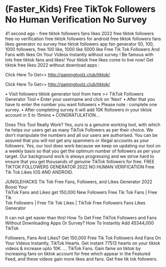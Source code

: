 # (Faster_Kids) Free TikTok Followers No Human Verification No Survey

41 second ago - free tiktok  followers fans likes 2022 free tiktok followers free no verification  free tiktok followers for android free tiktok followers fans likes  generator no survey
free tiktok followers app fan generator 50,  100, 1000 followers, free 100 like, 1000 like 5000 like Free Tik Tok  Followers And Fans with likes On Your Videos Instantly without survey !  Be famous with lots free tiktok fans and likes! Your tiktok free likes  come to live now! Get tiktok free likes 2022 without download apps :

Click Here To Get>>  http://gamingtoolz.club/tiktok/

Click Here To Get>>  http://gamingtoolz.club/tiktok/



• Visit followers tiktok generator tool from here >> TikTok Followers Generator Tool
• Enter your username and click on ‘Next’
• After that you have to enter the number you want followers
• Please note : complete one survey.
• After completing survey it will add 10K flollowers in your tiktok account in 5 to 15mins
• CONGRATULATION…


Does  This Tool Really Work? Yes, ours is a genuine working tool, with which  he helps our users get as many TikTok Followers as per their choice. We  don’t manipulate the numbers and all our users are authorised. You can  be assured that you will not get any spammers or illegal accounts as  your followers. Yes, our tool does work because we keep on updating our  tool on a weekly basis so that you get the optimum number of followers  as per your target. Our background work is always progressing and we  strive hard to ensure that you get thousands of genuine TikTok followers  for free. FREE TIKTOK FOLLOWERS GENERATOR 2022 NO HUMAN VERIFICATION  Free Tik 
Tok Likes IOS AND ANDROID.
   
JUNGLEHACKS Tik Tok Free Fans, Followers, and Likes Generator 2022 Boost Your   
TikTok Fans and Likes get 150,000 New Followers Free Tik Tok Fans | Free Tik   
Tok Followers | Free Tik Tok Likes | TikTok Free Followers Fans Likes Generator    




It  can not get easier than this! How To Get Free TikTok Followers and Fans  Without Downloading Apps Or Survey? How To Instantly Add 45344,000  TikTok   
 
Followers, Fans And Likes? Get 150,000 Free Tik  Tok Followers And Fans On Your Videos Instantly, TikTok Hearts. Get  instant 77513 hearts on your tiktok videos & increase upto 10K. …  TikTok Fans. Gain fame on tiktok by increasing fans on tiktok account  for free which appear in the Featured Feed, and these videos gain more  likes and fans. Get free tik tok followers.
